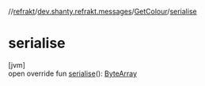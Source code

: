 //[refrakt](../../../index.md)/[dev.shanty.refrakt.messages](../index.md)/[GetColour](index.md)/[serialise](serialise.md)

# serialise

[jvm]\
open override fun [serialise](serialise.md)(): [ByteArray](https://kotlinlang.org/api/latest/jvm/stdlib/kotlin/-byte-array/index.html)
